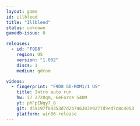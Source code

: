 ```yaml
---
layout: game
id: illbleed
title: "Illbleed"
status: unknown
gamedb-issue: 0

releases:
  - id: "F9D8"
    region: US
    version: "1.002"
    discs: 1
    medium: gdrom

videos:
  - fingerprint: "F9D8 GD-ROM1/1 US"
    title: Intro auto run
    hw: i7 2720qm, GeForce 540M
    yt: phFpINqy7_8
    git: d59197f84353d7d2b746383e9277d9ed7c8c4053
    platform: win86-release
---
```

